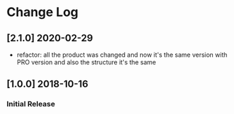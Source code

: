 # Change Log

## [2.1.0] 2020-02-29
- refactor: all the product was changed and now it's the same version with PRO version and also the structure it's the same 

## [1.0.0] 2018-10-16
### Initial Release
